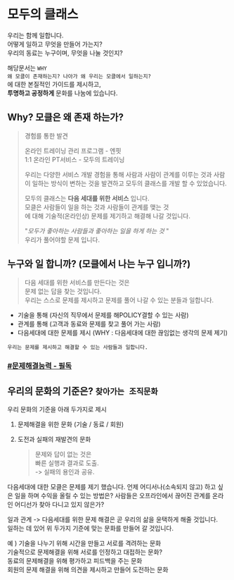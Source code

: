 # 모두의 클래스 

우리는 함께 일합니다.  
어떻게 일하고 무엇을 만들어 가는지?  
우리의 동료는 누구이며, 무엇을 나눌 것인지?

해당문서는 `WHY `   
`왜 모클이 존재하는지? 나아가 왜 우리는 모클에서 일하는지?`   
에 대한 본질적인 가이드를 제시하고,  
**투명하고 공정하게** 문화를 나눔에 있습니다.  



## Why? 모클은 왜 존재 하는가?

>  경험를 통한 발견 
>
>  온라인 트레이닝 관리 프로그램 - 엔핏  
>  1:1 온라인 PT서비스 - 모두의 트레이닝
>
>  우리는 다양한 서비스 개발 경험을 통해 사람과 사람이 관계를 이루는 것과 사람이 일하는 방식이 변하는 것을 발견하고 모두의 클래스를 개발 할 수 있었습니다. 
>
>  모두의 클래스는 **다음 세대를 위한 서비스** 입니다.   
>  모클은 사람들이 일을 하는 것과 사람들이 관계를 맺는 것  
>  에 대해 기술적(온라인상) 문제를 제기하고 해결해 나갈 것입니다. 
>
>  "*모두가 좋아하는 사람들과 좋아하는 일을 하게 하는 것* "  
>  우리가 풀어야할 문제 입니다. 



## 누구와 일 합니까? (모클에서 나는 누구 입니까?)

> 다음 세대를 위한 서비스를 만든다는 것은  
> 문제 없는 답을 찾는 것입니다.    
> 우리는 스스로 문제를 제시하고 문제를 풀어 나갈 수 있는 분들과 일합니다.

- 기술을 통해 (자신의 직무에서 문제를 해POLICY결할 수 있는 사람)
- 관계를 통해 (고객과 동료와 문제를 찾고 풀어 가는 사람)  
- 다음세대에 대한 문제를 제시 (WHY : 다음세대에 대한 끊임없는 생각의 문제 제기)

`우리는 문제를 제시하고 해결할 수 있는 사람들과 일합니다.`   

### [#문제해결능력 - 필독](problem.md)

 	



## 우리의 문화의 기준은? `찾아가는 조직문화`

우리 문화의 기준을 아래 두가지로 제시 

1. 문제해결을 위한 문화  (기술 / 동료 / 회원)

2. 도전과 실패의 재발견의 문화 

   > 문제와 답이 없는 것은  
   > 빠른 실행과 결과로 도출.   
   > -> 실패의 용인과 공유. 

다음세대에 대한 모클은 문제를 제기 했습니다. 언제 어디서나(소속되지 않고) 하고 싶은 일을 하며 수익을 올릴 수 있는 방법은? 사람들은 오프라인에서 끊어진 관계를 온라인 어디선가 찾아 다니고 있지 않은가?

일과 관계 -> 다음세대를 위한 문제 해결은 곧 우리의 삶을 윤택하게 해줄 것입니다.    
일하는 데 있어 위 두가지 기준에 맞는 문화를 만들어 갈 것입니다. 

예 ) 기술을 나누기 위해 시간을 만들고 서로를 격려하는 문화   
	기술적으로 문제해결을 위해 서로를 인정하고 대접하는 문화?   
	동료의 문제해결을 위해 평가하고 피드백을 주는 문화   
	회원의 문제 해결을 위해 의견을 제시하고 만들어 도전하는 문화    

